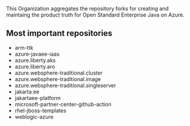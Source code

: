This Organization aggregates the repository forks for creating and maintaing the product truth for Open Standard Enterprise Java on Azure.


## Most important repositories

- arm-ttk
- azure-javaee-iaas
- azure.liberty.aks
- azure.liberty.aro
- azure.websphere-traditional.cluster
- azure.websphere-traditional.image
- azure.websphere-traditional.singleserver
- jakarta.ee
- jakartaee-platform
- microsoft-partner-center-github-action
- rhel-jboss-templates
- weblogic-azure
